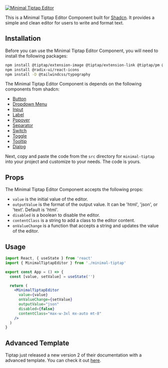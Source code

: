 <a href="https://shadcn-minimal-tiptap.vercel.app" target="_blank">
  <img src="https://i.imgur.com/b7DJM4K.png" alt="Minimal Tiptap Editor" />
</a>

This is a Minimal Tiptap Editor Component built for [Shadcn](https://shadcn.com). It provides a simple and clean editor for users to write and format text.

## Installation

Before you can use the Minimal Tiptap Editor Component, you will need to install the following packages:

```bash
npm install @tiptap/extension-image @tiptap/extension-link @tiptap/pm @tiptap/react @tiptap/starter-kit
npm install @radix-ui/react-icons
npm install -D @tailwindcss/typography
```

The Minimal Tiptap Editor Component is depends on the following components from shadcn:

- [Button](https://ui.shadcn.com/docs/components/button)
- [Dropdown Menu](https://ui.shadcn.com/docs/components/dropdown-menu)
- [Input](https://ui.shadcn.com/docs/components/input)
- [Label](https://ui.shadcn.com/docs/components/label)
- [Popover](https://ui.shadcn.com/docs/components/popover)
- [Separator](https://ui.shadcn.com/docs/components/separator)
- [Switch](https://ui.shadcn.com/docs/components/switch)
- [Toggle](https://ui.shadcn.com/docs/components/toggle)
- [Tooltip](https://ui.shadcn.com/docs/components/tooltip)
- [Dialog](https://ui.shadcn.com/docs/components/dialog)

Next, copy and paste the code from the `src` directory for `minimal-tiptap` into your project and customize to your needs. The code is yours.

## Props

The Minimal Tiptap Editor Component accepts the following props:

- `value` is the initial value of the editor.
- `outputValue` is the format of the output value. It can be 'html', 'json', or 'text'. Default is 'html'.
- `disabled` is a boolean to disable the editor.
- `contentClass` is a string to add a class to the editor content.
- `onValueChange` is a function that accepts a string and updates the value of the editor.

## Usage

```jsx
import React, { useState } from 'react'
import { MinimalTiptapEditor } from './minimal-tiptap'

export const App = () => {
  const [value, setValue] = useState('')

  return (
    <MinimalTiptapEditor
      value={value}
      onValueChange={setValue}
      outputValue="json"
      disabled={false}
      contentClass="max-w-3xl mx-auto mt-8"
    />
  )
}
```

## Advanced Template

Tiptap just released a new version 2 of their documentation with a advanced template. You can check it out [here](https://tiptap.dev/docs).
